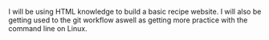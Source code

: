 I will be using HTML knowledge to build a basic recipe website. I will also be getting used to the git workflow aswell as getting more practice with the command line on Linux.